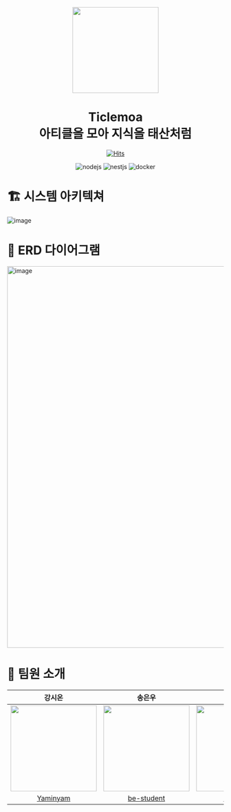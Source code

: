 <div align="center">

<img src="https://user-images.githubusercontent.com/31057849/211729765-97839bfa-72c0-4d48-99b4-9d854a415649.png" width="200" />
<h1>Ticlemoa</br>아티클을 모아 지식을 태산처럼</h1>

[![Hits](https://hits.seeyoufarm.com/api/count/incr/badge.svg?url=https%3A%2F%2Fgithub.com%2Fdepromeet%2Fticlemoa-backend&count_bg=%2379C83D&title_bg=%23555555&icon=&icon_color=%23E7E7E7&title=hits&edge_flat=false)](https://hits.seeyoufarm.com)

![nodejs](https://img.shields.io/badge/node-16.17.0-%23339933?style=flat&logo=Node.js)
![nestjs](https://img.shields.io/badge/nest-9.1.4-%23E0234E?style=flat&logo=NestJS)
![docker](https://img.shields.io/badge/docker-20.10.21-%232496ED?style=flat&logo=Docker)

</div>

# 🏗 시스템 아키텍쳐
![image](https://user-images.githubusercontent.com/83271772/211965221-59743b7c-18b9-4ee9-a8bc-c1615b68ea43.png)

# 🧩 ERD 다이어그램
<img width="888" alt="image" src="https://user-images.githubusercontent.com/31057849/211810874-00c4a8ed-a15d-46be-b5fc-662746c7cea9.png">


# 👥 팀원 소개

|                                                           강시온                                                           |                                                           송은우                                                           |                                                          이성태                                                          |
| :-----------------------------------------------------------------------------------------------------------------------------: | :-----------------------------------------------------------------------------------------------------------------------------: | :---------------------------------------------------------------------------------------------------------------------------: |
| <img src="https://user-images.githubusercontent.com/79798443/206142768-d6a0d84d-26d3-43bd-a27d-7ed163c01271.png" width="200" /> | <img src="https://user-images.githubusercontent.com/31057849/211719676-0f991952-82e9-4129-8f3d-2e453f064716.png" width="200"> | <img src="https://user-images.githubusercontent.com/31057849/211719454-a4828202-e722-482a-bcb0-10277396c81d.png" width="200" /> |
|                                         [Yaminyam](https://github.com/Yaminyam)                                         |                                             [be-student](https://github.com/be-student)                                             |                                           [stae1102](https://github.com/stae1102)                                           |
